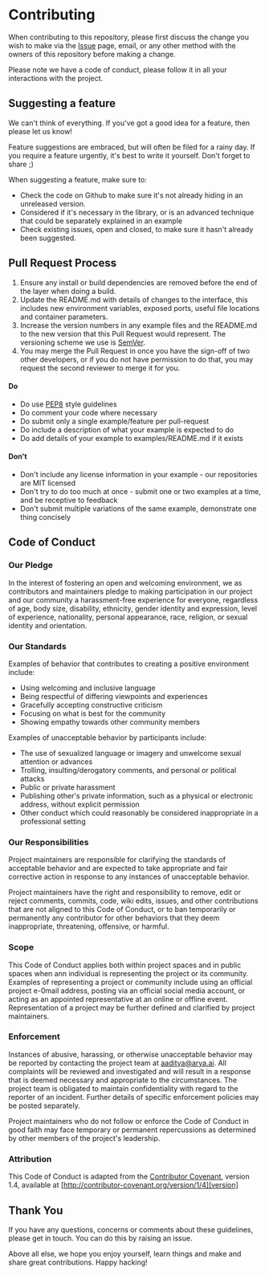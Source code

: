 # Contributing

When contributing to this repository, please first discuss the change you wish to make via the [Issue](https://github.com/Arya-ai/hydra/issues) page, email, or any other method with the owners of this repository before making a change.

Please note we have a code of conduct, please follow it in all your interactions with the project.

## Suggesting a feature

We can't think of everything. If you've got a good idea for a feature, then please let us know!

Feature suggestions are embraced, but will often be filed for a rainy day. If you require a feature urgently, it's best to write it yourself. Don't forget to share ;)

When suggesting a feature, make sure to:

* Check the code on Github to make sure it's not already hiding in an unreleased version.
* Considered if it's necessary in the library, or is an advanced technique that could be separately explained in an example
* Check existing issues, open and closed, to make sure it hasn't already been suggested.

## Pull Request Process

1. Ensure any install or build dependencies are removed before the end of the layer when doing a build.
2. Update the README.md with details of changes to the interface, this includes new environment variables, exposed ports, useful file locations and container parameters.
3. Increase the version numbers in any example files and the README.md to the new version that this Pull Request would represent. The versioning scheme we use is [SemVer](http://semver.org).
4. You may merge the Pull Request in once you have the sign-off of two other developers, or if you do not have permission to do that, you may request the second reviewer to merge it for you.

#### Do

* Do use [PEP8](https://www.python.org/dev/peps/pep-0008/) style guidelines
* Do comment your code where necessary
* Do submit only a single example/feature per pull-request
* Do include a description of what your example is expected to do
* Do add details of your example to examples/README.md if it exists

#### Don't

* Don't include any license information in your example - our repositories are MIT licensed
* Don't try to do too much at once - submit one or two examples at a time, and be receptive to feedback
* Don't submit multiple variations of the same example, demonstrate one thing concisely

## Code of Conduct

### Our Pledge

In the interest of fostering an open and welcoming environment, we as contributors and maintainers pledge to making participation in our project and our community a harassment-free experience for everyone, regardless of age, body size, disability, ethnicity, gender identity and expression, level of experience, nationality, personal appearance, race, religion, or sexual identity and orientation.

### Our Standards

Examples of behavior that contributes to creating a positive environment include:

* Using welcoming and inclusive language
* Being respectful of differing viewpoints and experiences
* Gracefully accepting constructive criticism
* Focusing on what is best for the community
* Showing empathy towards other community members

Examples of unacceptable behavior by participants include:

* The use of sexualized language or imagery and unwelcome sexual attention or advances
* Trolling, insulting/derogatory comments, and personal or political attacks
* Public or private harassment
* Publishing other's private information, such as a physical or electronic address, without explicit permission
* Other conduct which could reasonably be considered inappropriate in a professional setting

### Our Responsibilities

Project maintainers are responsible for clarifying the standards of acceptable behavior and are expected to take appropriate and fair corrective action in response to any instances of unacceptable behavior.

Project maintainers have the right and responsibility to remove, edit or reject comments, commits, code, wiki edits, issues, and other contributions that are not aligned to this Code of Conduct, or to ban temporarily or permanently any contributor for other behaviors that they deem inappropriate, threatening, offensive, or harmful.

### Scope

This Code of Conduct applies both within project spaces and in public spaces when ann individual is representing the project or its community. Examples of representing a project or community include using an official project e-0mail address, posting via an official social media account, or acting as an appointed representative at an online or offline event. Representation of a project may be further defined and clarified by project maintainers.

### Enforcement

Instances of abusive, harassing, or otherwise unacceptable behavior may be
reported by contacting the project team at aaditya@arya.ai. All
complaints will be reviewed and investigated and will result in a response that
is deemed necessary and appropriate to the circumstances. The project team is
obligated to maintain confidentiality with regard to the reporter of an incident.
Further details of specific enforcement policies may be posted separately.

Project maintainers who do not follow or enforce the Code of Conduct in good
faith may face temporary or permanent repercussions as determined by other
members of the project's leadership.

### Attribution

This Code of Conduct is adapted from the [Contributor Covenant][homepage], version 1.4,
available at [http://contributor-covenant.org/version/1/4][version]

[homepage]: http://contributor-covenant.org
[version]: http://contributor-covenant.org/version/1/4/

## Thank You

If you have any questions, concerns or comments about these guidelines, please get in touch. You can do this by raising an issue.

Above all else, we hope you enjoy yourself, learn things and make and share great contributions. Happy hacking!